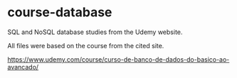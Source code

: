 # course-database

SQL and NoSQL database studies from the Udemy website.

All files were based on the course from the cited site.

https://www.udemy.com/course/curso-de-banco-de-dados-do-basico-ao-avancado/
